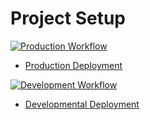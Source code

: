 # Project Setup

[![Production Workflow](https://github.com/as4259/logging/actions/workflows/prod.yml/badge.svg)](https://github.com/kaw393939/docker_flask/actions/workflows/prod.yml)

* [Production Deployment](https://as4259-testing.herokuapp.com/)


[![Development Workflow](https://github.com/as4259/logging/actions/workflows/dev.yml/badge.svg)](https://github.com/kaw393939/docker_flask/actions/workflows/dev.yml)

* [Developmental Deployment](https://as4259-testing.herokuapp.com/)

